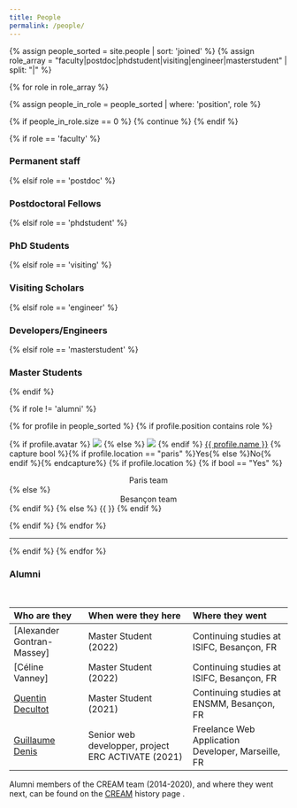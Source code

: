 ```yaml
---
title: People
permalink: /people/
---
```


{% assign people_sorted = site.people | sort: 'joined' %}
{% assign role_array = "faculty|postdoc|phdstudent|visiting|engineer|masterstudent" | split: "|" %}

{% for role in role_array %}

{% assign people_in_role = people_sorted | where: 'position', role %}

<!-- Skip section if there's nobody -->
{% if people_in_role.size == 0 %}
  {% continue %}
{% endif %}

<div class="pos_header">
 {% if role == 'faculty' %}
<h3>Permanent staff</h3>
{% elsif role == 'postdoc' %}
<h3>Postdoctoral Fellows</h3>
 {% elsif role == 'phdstudent' %}
<h3>PhD Students</h3>
 {% elsif role == 'visiting' %}
<h3>Visiting Scholars</h3>
 {% elsif role == 'engineer' %}
<h3>Developers/Engineers</h3>
 {% elsif role == 'masterstudent' %}
<h3>Master Students</h3>
<!--  {% elsif role == 'alumni' %} 
<h3>Alumni</h3> -->
{% endif %}
</div>

{% if role != 'alumni' %}
<div class="content list people">
  {% for profile in people_sorted %}
    {% if profile.position contains role %}
      <div class="list-item-people">
        <p class="list-post-title">
          {% if profile.avatar %}
            <a href="{{ site.baseurl }}{{ profile.url }}"><img class="profile-thumbnail" src="{{site.baseurl}}/images/people/{{profile.avatar}}"></a>
          {% else %}
            <a href="{{ site.baseurl }}{{ profile.url }}"><img class="profile-thumbnail" src="http://evansheline.com/wp-content/uploads/2011/02/facebook-Storm-Trooper.jpg"></a>
          {% endif %}
          <a class="name" href="{{ site.baseurl }}{{ profile.url }}">{{ profile.name }}</a>
          {% capture bool %}{% if profile.location == "paris" %}Yes{% else %}No{% endif %}{% endcapture%}
          {% if profile.location %}
            {% if bool == "Yes" %}
              <div class="list-detail" style="text-align: center;" >Paris team</div>
            {% else %}
              <div class="list-detail" style="text-align: center;">Besançon team</div>
            {% endif %}
          {% else %}
            {{ }}
          {% endif %}
        </p>
      </div>    
    {% endif %}
  {% endfor %}
</div>
<hr>


{% endif %}
{% endfor %}


<div class="pos_header">
<h3>Alumni</h3>
</div>

<br>

| Who are they | When were they here | Where they went |
| :------------- |:-------------| :-----------|
| [Alexander Gontran-Massey] | Master Student (2022) | Continuing studies at ISIFC, Besançon, FR | 
| [Céline Vanney] | Master Student (2022) | Continuing studies at ISIFC, Besançon, FR |
| [Quentin Decultot](https://www.linkedin.com/in/quentin-décultot-b41b62202) | Master Student (2021) | Continuing studies at ENSMM, Besançon, FR |
| [Guillaume Denis](https://www.linkedin.com/in/gudenis/) | Senior web developper, project ERC ACTIVATE (2021) | Freelance Web Application Developer, Marseille, FR |


Alumni members of the CREAM team (2014-2020), and where they went next, can be found on the [CREAM]({{site.baseurl}}/cream) history page .  
